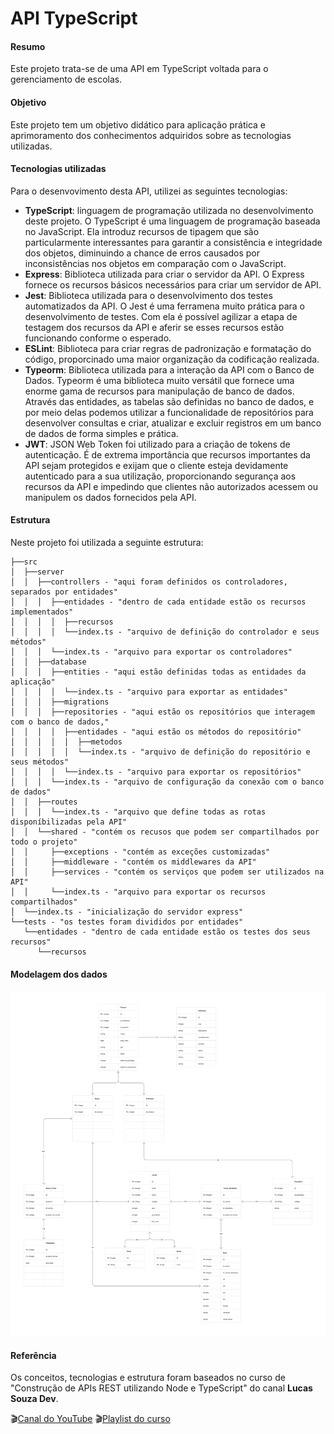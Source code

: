 # API TypeScript

#### Resumo
Este projeto trata-se de uma API em TypeScript voltada para o gerenciamento de escolas.

#### Objetivo
Este projeto tem um objetivo didático para aplicação prática e aprimoramento dos conhecimentos adquiridos sobre as tecnologias utilizadas.

#### Tecnologias utilizadas
Para o desenvovimento desta API, utilizei as seguintes tecnologias:
* **TypeScript**: linguagem de programação utilizada no desenvolvimento deste projeto. O TypeScript é uma linguagem de programação baseada no JavaScript. Ela introduz recursos de tipagem que são particularmente interessantes para garantir a consistência e integridade dos objetos, diminuindo a chance de erros causados por inconsistências nos objetos em comparação com o JavaScript.
* **Express**: Biblioteca utilizada para criar o servidor da API. O Express fornece os recursos básicos necessários para criar um servidor de API.
* **Jest**: Biblioteca utilizada para o desenvolvimento dos testes automatizados da API. O Jest é uma ferramena muito prática para o desenvolvimento de testes. Com ela é possível agilizar a etapa de testagem dos recursos da API e aferir se esses recursos estão funcionando conforme o esperado.
* **ESLint**: Biblioteca para criar regras de padronização e formatação do código, proporcinado uma maior organização da codificação realizada.
* **Typeorm**: Biblioteca utilizada para a interação da API com o Banco de Dados. Typeorm é uma biblioteca muito versátil que fornece uma enorme gama de recursos para manipulação de banco de dados. Através das entidades, as tabelas são definidas no banco de dados, e por meio delas podemos utilizar a funcionalidade de repositórios para desenvolver consultas e criar, atualizar e excluir registros em um banco de dados de forma simples e prática.
* **JWT**: JSON Web Token foi utilizado para a criação de tokens de autenticação. É de extrema importância que recursos importantes da API sejam protegidos e exijam que o cliente esteja devidamente autenticado para a sua utilização, proporcionando segurança aos recursos da API e impedindo que clientes não autorizados acessem ou manipulem os dados fornecidos pela API.

#### Estrutura
Neste projeto foi utilizada a seguinte estrutura:

```shell
├──src
│  ├──server
│  │  ├──controllers - "aqui foram definidos os controladores, separados por entidades"
│  │  │  ├──entidades - "dentro de cada entidade estão os recursos implementados"
│  │  │  │  ├──recursos
│  │  │  │  └──index.ts - "arquivo de definição do controlador e seus métodos"
│  │  │  └──index.ts - "arquivo para exportar os controladores"
│  │  ├──database
│  │  │  ├──entities - "aqui estão definidas todas as entidades da aplicação"
│  │  │  │  └──index.ts - "arquivo para exportar as entidades"
│  │  │  ├──migrations
│  │  │  ├──repositories - "aqui estão os repositórios que interagem com o banco de dados,"
│  │  │  │  ├──entidades - "aqui estão os métodos do repositório"
│  │  │  │  │  ├──metodos
│  │  │  │  │  └──index.ts - "arquivo de definição do repositório e seus métodos"
│  │  │  │  └──index.ts - "arquivo para exportar os repositórios"
│  │  │  └──index.ts - "arquivo de configuração da conexão com o banco de dados"
│  │  ├──routes
│  │  │  └──index.ts - "arquivo que define todas as rotas disponíbilizadas pela API"
│  │  └──shared - "contém os recusos que podem ser compartilhados por todo o projeto"
│  │     ├──exceptions - "contém as exceções customizadas"
│  │     ├──middleware - "contém os middlewares da API"
│  │     ├──services - "contém os serviços que podem ser utilizados na API"
│  │     └──index.ts - "arquivo para exportar os recursos compartilhados"
│  └──index.ts - "inicialização do servidor express"
└──tests - "os testes foram divididos por entidades"
   └──entidades - "dentro de cada entidade estão os testes dos seus recursos"
      └──recursos
```

#### Modelagem dos dados
![teste](/db_modeling.jpg)

#### Referência
Os conceitos, tecnologias e estrutura foram baseados no curso de "Construção de APIs REST utilizando Node e TypeScript" do canal **Lucas Souza Dev**.

🎬[Canal do YouTube](https://www.youtube.com/@LucasSouzaDev)
🎬[Playlist do curso](https://youtube.com/playlist?list=PL29TaWXah3iaaXDFPgTHiFMBF6wQahurP&si=EfeqL5bkWtbTFcnY)


